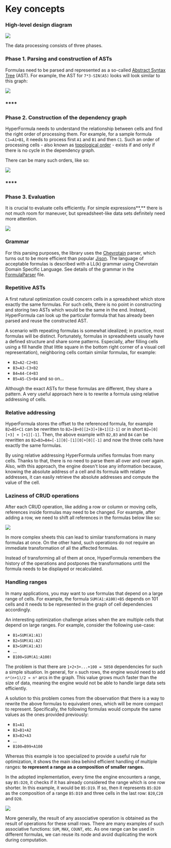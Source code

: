 # Key concepts

### High-level design diagram

![](/hf-high-lvl-diagram.svg)

The data processing consists of three phases.

### **Phase 1. Parsing and construction of ASTs** 

Formulas need to be parsed and represented as a so-called [Abstract Syntax Tree](https://en.wikipedia.org/wiki/Abstract_syntax_tree) \(AST\). For example, the AST for `7*3-SIN(A5)` looks will look similar to this graph:

![](/ast.png)

### \*\*\*\*

### **Phase 2. Construction of the dependency graph**

HyperFormula needs to understand the relationship between cells and find the right order of processing them. For example, for a sample formula `C1=A1+B1`, it needs to process first `A1` and `B1` and then `C1`. Such an order of processing cells - also known as [topological order](https://en.wikipedia.org/wiki/Topological_sorting) - exists if and only if there is no cycle in the dependency graph. 

There can be many such orders, like so:

![](/topsort.png)

### \*\*\*\*

### **Phase 3. Evaluation**

It is crucial to evaluate cells efficiently. For simple expressions**,** there is not much room for maneuver, but spreadsheet-like data sets definitely need more attention.

![](/sample-sheet.png)

### Grammar

For this parsing purposes, the library uses the [Chevrotain](http://sap.github.io/chevrotain/docs/) parser, which turns out to be more efficient than popular [Jison](https://zaa.ch/jison/). The language of acceptable formulas is described with a LL\(k\) grammar using Chevrotain Domain Specific Language. See details of the grammar in the [FormulaParser](https://github.com/handsontable/hyperformula/blob/develop/src/parser/FormulaParser.ts) file.

### Repetitive ASTs

A first natural optimization could concern cells in a spreadsheet which store exactly the same formulas. For such cells, there is no point in constructing and storing two ASTs which would be the same in the end. Instead, HyperFormula can look up the particular formula that has already been parsed and reuse the constructed AST.

A scenario with repeating formulas is somewhat idealized; in practice, most formulas will be distinct. Fortunately, formulas in spreadsheets usually have a defined structure and share some patterns. Especially, after filling cells using a fill handle \(that little square in the bottom right corner of a visual cell representation\), neighboring cells contain similar formulas, for example:

* `B2=A2-C2+B1`
* `B3=A3-C3+B2`
* `B4=A4-C4+B3`
* `B5=A5-C5+B4` and so on...

Although the exact ASTs for these formulas are different, they share a pattern. A very useful approach here is to rewrite a formula using relative addressing of cells.

### **Relative addressing**

HyperFormula stores the offset to the referenced formula, for example `B2=B5+C1` can be rewritten to `B2=[B+0][2+3]+[B+1][2-1]` or in short `B2=[0][+3] + [+1][-1]`. Then, the above example with `B2,B3` and `B4` can be rewritten as `B2=B3=B4=[-1][0]-[1][0]+[0][-1]` and now the three cells have exactly the same formulas.

By using relative addressing HyperFormula unifies formulas from many cells. Thanks to that, there is no need to parse them all over and over again. Also, with this approach, the engine doesn't lose any information because, knowing the absolute address of a cell and its formula with relative addresses, it can easily retrieve the absolute addresses and compute the value of the cell.

### **Laziness of CRUD operations**

After each CRUD operation, like adding a row or column or moving cells, references inside formulas may need to be changed. For example, after adding a row, we need to shift all references in the formulas below like so:

![](https://lh4.googleusercontent.com/f5iIxRW8A_FIrZa8dcSayIvdVeuxznaZ7y8zzb5I3hRN2TvzeKKoFiV1rDmdLmXY2AjxToSZJVmya9drrcmvjRhEbKFr4jmQ9d14B0_2XGwKftbnMisly2gmxvxbvhrzr2U_FwvC)

In more complex sheets this can lead to similar transformations in many formulas at once. On the other hand, such operations do not require an immediate transformation of all the affected formulas. 

Instead of transforming all of them at once, HyperFormula remembers the history of the operations and postpones the transformations until the formula needs to be displayed or recalculated.

### Handling ranges

In many applications, you may want to use formulas that depend on a large range of cells. For example, the formula `SUM(A1:A100)+B5` depends on 101 cells and it needs to be represented in the graph of cell dependencies accordingly.

An interesting optimization challenge arises when the are multiple cells that depend on large ranges. For example, consider the following use-case:

* `B1=SUM(A1:A1)`
* `B2=SUM(A1:A2)`
* `B3=SUM(A1:A3)`
* ...
* `B100=SUM(A1:A100)`

The problem is that there are `1+2+3+...+100 = 5050` dependencies for such a simple situation. In general, for `n` such rows, the engine would need to add `n*(n+1)/2 ≈ n²` arcs in the graph. This value grows much faster than the size of data, meaning the engine would not be able to handle large data sets efficiently.

A solution to this problem comes from the observation that there is a way to rewrite the above formulas to equivalent ones, which will be more compact to represent. Specifically, the following formulas would compute the same values as the ones provided previously:

* `B1=A1`
* `B2=B1+A2`
* `B3=B2+A3`
* ...
* `B100=B99+A100`

Whereas this example is too specialized to provide a useful rule for optimization, it shows the main idea behind efficient handling of multiple ranges: **to represent a range as a composition of smaller ranges.**

In the adopted implementation, every time the engine encounters a range, say `B5:D20`, it checks if it has already considered the range which is one row shorter. In this example, it would be `B5:D19`. If so, then it represents `B5:D20` as the composition of a range `B5:D19` and three cells in the last row: `B20`,`C20` and `D20`.

![](/ranges.png)

More generally, the result of any associative operation is obtained as the result of operations for these small rows. There are many examples of such associative functions: `SUM`, `MAX`, `COUNT`, etc. As one range can be used in different formulas, we can reuse its node and avoid duplicating the work during computation.  


